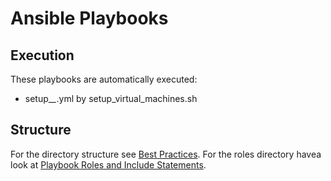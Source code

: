 Ansible Playbooks
=================

Execution
---------

These playbooks are automatically executed:

- setup_*_*.yml by setup_virtual_machines.sh

Structure
---------

For the directory structure see [Best Practices](https://docs.ansible.com/playbooks_best_practices.html).
For the roles directory havea  look at [Playbook Roles and Include Statements](https://docs.ansible.com/playbooks_roles.html).
